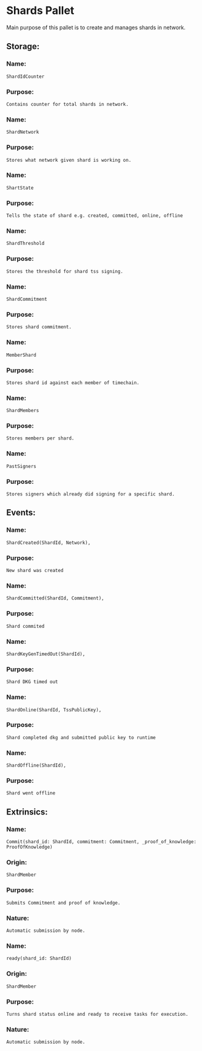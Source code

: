 # Shards Pallet

Main purpose of this pallet is to create and manages shards in network.

## Storage:
### Name: 
    ShardIdCounter
### Purpose:
    Contains counter for total shards in network.
    
### Name: 
    ShardNetwork
### Purpose:
    Stores what network given shard is working on.
    
### Name: 
    ShartState
### Purpose:
    Tells the state of shard e.g. created, committed, online, offline

### Name: 
    ShardThreshold
### Purpose:
    Stores the threshold for shard tss signing.

### Name: 
    ShardCommitment
### Purpose:
    Stores shard commitment.
    
### Name: 
    MemberShard
### Purpose:
    Stores shard id against each member of timechain.
    
### Name: 
    ShardMembers
### Purpose:
    Stores members per shard.
    
### Name: 
    PastSigners
### Purpose:
    Stores signers which already did signing for a specific shard. 
    
## Events:
### Name: 
    ShardCreated(ShardId, Network),
### Purpose:
    New shard was created

### Name: 
    ShardCommitted(ShardId, Commitment),
### Purpose:
    Shard commited

### Name: 
    ShardKeyGenTimedOut(ShardId),
### Purpose:
    Shard DKG timed out

### Name: 
    ShardOnline(ShardId, TssPublicKey),
### Purpose:
    Shard completed dkg and submitted public key to runtime

### Name: 
    ShardOffline(ShardId),
### Purpose:
    Shard went offline

## Extrinsics:
### Name: 
    Commit(shard_id: ShardId, commitment: Commitment, _proof_of_knowledge: ProofOfKnowledge)
### Origin:
    ShardMember
### Purpose:
    Submits Commitment and proof of knowledge. 
### Nature:
    Automatic submission by node.
    
### Name:
    ready(shard_id: ShardId) 
### Origin:
    ShardMember
### Purpose:
    Turns shard status online and ready to receive tasks for execution.
### Nature:
    Automatic submission by node.
